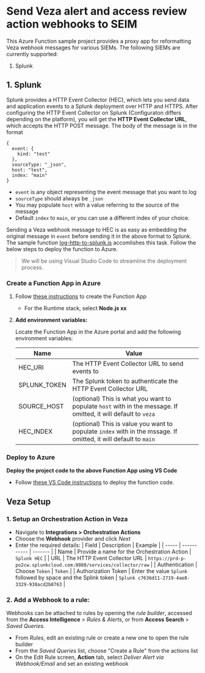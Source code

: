 
# Send Veza alert and access review action webhooks to SEIM

This Azure Function sample project provides a proxy app for reformatting Veza webhook messages for various SIEMs. The following SIEMs are currently supported:
1. Splunk

## 1. Splunk
Splunk provides a HTTP Event Collector (HEC), which lets you send data and application events to a Splunk deployment over HTTP and HTTPS. After configuring the HTTP Event Collector on Splunk (Configuraton differs depending on the platform), you will get the **HTTP Event Collector URL**, which accepts the HTTP POST message. The body of the message is in the format

```
{
  event: {
    kind: "test"
  },
  sourceType: "_json",
  host: "test",
  index: "main"
}
```
* `event` is any object representing the event message that you want to log
* `sourceType` should always be `_json`
* You may populate `host` with a value referring to the source of the message
* Default `index` to `main`, or you can use a different index of your choice.

Sending a Veza webhook message to HEC is as easy as embedding the original message in `event` before sending it in the above format to Splunk. The sample function [log-http-to-splunk.js](./src/functions/log-http-to-splunk.js) accomlishes this task. Follow the below steps to deploy the function to Azure.

> We will be using Visual Studio Code to streamline the deployment process. 

### Create a Function App in Azure

1. Follow [these instructions](https://learn.microsoft.com/en-us/azure/azure-functions/create-first-function-vs-code-csharp#publish-the-project-to-azure) to create the Function App
    * For the Runtime stack, select **Node.js xx** 

2. **Add environment variables:**
  
    Locate the Function App in the Azure portal and add the following environment variables:

    | Name | Value |
    | ---- | ----- |
    | HEC_URI | The HTTP Event Collector URL to send events to |
    | SPLUNK_TOKEN | The Splunk token to authenticate the HTTP Event Collector URL |
    | SOURCE_HOST | (optional) This is what you want to populate `host` with in the message. If omitted, it will default to `veza` |
    | HEC_INDEX | (optional) This is value you want to populate `index` with in the mssage. If omitted, it will default to `main` |

### Deploy to Azure

**Deploy the project code to the above Function App using VS Code**

* Follow [these VS Code instructions](https://learn.microsoft.com/en-us/azure/azure-functions/create-first-function-vs-code-csharp#deploy-the-project-to-azure) to deploy the function code.


## Veza Setup

### 1. Setup an Orchestration Action in Veza

* Navigate to **Integrations > Orchestration Actions** 
* Choose the **Webhook** provider and click *Next*
* Enter the required details:
  | Field | Description | Example |
  | ----- | ----------- | ------- |
  | Name  | Provide a name for the Orchestration Action | `Splunk HEC` |
  | URL   | The HTTP Event Collector URL | `https://prd-p-po2cw.splunkcloud.com:8088/services/collector/raw` |
  | Authentication | Choose `Token` | `Token` |
  | Authorization Token | Enter the value `Splunk` followed by space and the Splink token | `Splunk c7636d11-2719-4ae8-3329-938acd2b8763` |

### 2. Add a Webhook to a rule:
Webhooks can be attached to rules by opening the *rule builder*, accessed from the **Access Intelligence** > *Rules & Alerts*, or from **Access Search** > *Saved Queries*.
* From *Rules*, edit an existing rule or create a new one to open the rule builder
* From the *Saved Queries* list, choose "Create a Rule" from the actions list
* On the Edit Rule screen, **Action** tab, select *Deliver Alert via Webhook/Email* and set an existing webhook

